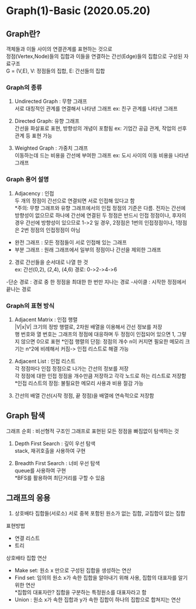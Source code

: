 # Graph(1)-Basic (2020.05.20)
## Graph란?
객체들과 이들 사이의 연결관계를 표현하는 것으로  
정점(Vertex,Node)들의 집합과 이들을 연결하는 간선(Edge)들의 집합으로 구성된 자료구조  
G = (V,E), V: 정점들의 집합, E: 간선들의 집합

### Graph의 종류
1. Undirected Graph : 무향 그래프  
서로 대칭적인 관계를 연결해서 나타낸 그래프 ex: 친구 관계를 나타낸 그래프

2. Directed Graph: 유향 그래프  
간선을 화살표로 표현, 방향성의 개념이 포함됨  ex: 기업간 공급 관계, 작업의 선후 관계 등 표현 가능  

3. Weighted Graph : 가중치 그래프  
이동하는데 드는 비용을 간선에 부여한 그래프 ex: 도시 사이의 이동 비용을 나타낸 그래프

### Graph 용어 설명
1. Adjacency : 인접  
두 개의 정점이 간선으로 연결되면 서로 인접해 있다고 함  
*주의: 무향 그래프와 유향 그래프에서의 인접 정점의 기준은 다름. 전자는 간선에 방향성이 없으므로 하나에 간선에 연결된 두 정점은 반드시 인접 정점이나, 후자의 경우 간선에 방향성이 있으므로 1->2 일 경우, 2정점은 1번의 인접정점이나, 1정점은 2번 정점의 인접정점이 아님  

- 완전 그래프 : 모든 정점들이 서로 인접해 있는 그래프
- 부분 그래프 : 원래 그래프에서 일부의 정점이나 간선을 제외한 그래프

2. 경로 
  간선들을 순서대로 나열 한 것  
  ex: 간선(0,2), (2,4), (4,6) 경로: 0->2->4->6  
  
 -단순 경로 : 경로 중 한 정점을 최대한 한 번만 지나는 경로
 -사이클 : 시작한 정점에서 끝나는 경로


### Graph의 표현 방식
1. Adjacent Matrix : 인접 행렬  
|V|x|V| 크기의  정방 행렬로, 2차원 배열을 이용해서 간선 정보를 저장  
행 번호와 열 번호는 그래프의 정점에 대응하며 두 정점이 인접되어 있으면 1, 그렇지 않으면 0으로 표현
*인접 행렬의 단점: 정점의 개수 n이 커지면 필요한 메모리 크기는 n^2에 비례해서 커짐-> 인접 리스트로 해결 가능


2. Adjacent List : 인접 리스트  
각 정점마다 인접 정점으로 나가는 간선의 정보를 저장  
각 정점에 대한 인접 정점을 개수만큼 저장하고 각각 노드로 하는 리스트로 저장함  
*인접 리스트의 장점: 불필요한 메모리 사용과 비용 절감 가능

3. 간선의  배열
  간선(시작 정점, 끝 정점)을 배열에 연속적으로 저장함
  
  
## Graph 탐색  
그래프 순회 : 비선형적 구조인 그래프로 표현된 모든 정점을 빠짐없이 탐색하는 것
1. Depth First Search : 깊이 우선 탐색  
stack, 재귀호출을 사용하여 구현

2. Breadth First Search : 너비 우선 탐색  
queue를 사용하여 구현  
*BFS를 활용하여 최단거리를 구할 수 있음

## 그래프의 응용
1. 상호배타 집합들(서로소)
서로 중복 포함된 원소가 없는 집합, 교집합이 없는 집합  

표현방법  
- 연결 리스트
- 트리  

상호배타 집합 연산  
- Make set: 원소 x 만으로 구성된 집합을 생성하는 연산
- Find set: 임의의 원소 x가 속한 집합을 알아내기 위해 사용, 집합의 대표자를 알기 위한 연산  
*집합의 대표자란? 집합을 구분하는 특정원소를 대표자라고 함  
- Union : 원소 x가 속한 집합과 y가 속한 집합이 하나의 집합으로 합쳐지는 연산


